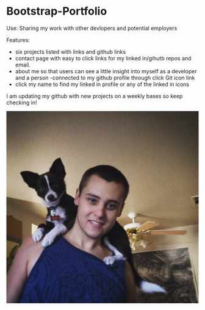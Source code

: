 # Bootstrap-Portfolio
Use: Sharing my work with other devlopers and potential employers

Features: 
- six projects listed with links and github links
- contact page with easy to click links for my linked in/gihutb repos and email.
- about me so that users can see a little insight into myself as a developer and a person
-connected to my github profile through click Git icon link
- click my name to find my linked in profile or any of the linked in icons

I am updating my github with new projects on a weekly bases so keep checking in!

![alt text](https://github.com/RestrictedUser/Bootstrap-Portfolio/blob/master/assets/images/IMG_0329.JPG?raw=true)
